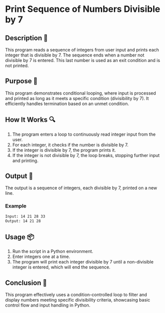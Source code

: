 # Print Sequence of Numbers Divisible by 7

## Description 📝

This program reads a sequence of integers from user input and prints each integer that is divisible by 7.
The sequence ends when a number not divisible by 7 is entered. This last number is used as an exit condition and is not printed.

## Purpose 🎯

This program demonstrates conditional looping, where input is processed and printed as long as it meets a specific condition (divisibility by 7).
It efficiently handles termination based on an unmet condition.

## How It Works 🔍

1. The program enters a loop to continuously read integer input from the user.
2. For each integer, it checks if the number is divisible by 7.
3. If the integer is divisible by 7, the program prints it.
4. If the integer is not divisible by 7, the loop breaks, stopping further input and printing.

## Output 📜

The output is a sequence of integers, each divisible by 7, printed on a new line.

### Example

```bash
Input: 14 21 28 33
Output: 14 21 28

```

## Usage 📦

1. Run the script in a Python environment.
2. Enter integers one at a time.
3. The program will print each integer divisible by 7 until a non-divisible integer is entered, which will end the sequence.

## Conclusion 🚀

This program effectively uses a condition-controlled loop to filter and display numbers meeting specific divisibility criteria, showcasing basic control flow and input handling in Python.
